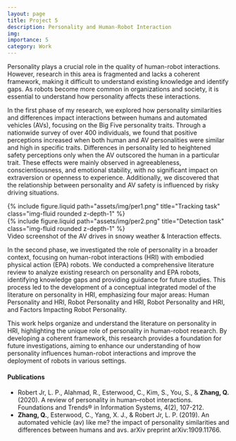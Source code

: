 ```yaml
---
layout: page
title: Project 5
description: Personality and Human-Robot Interaction
img: 
importance: 5
category: Work
---
```


Personality plays a crucial role in the quality of human-robot interactions. However, research in this area is fragmented and lacks a coherent framework, making it difficult to understand existing knowledge and identify gaps. As robots become more common in organizations and society, it is essential to understand how personality affects these interactions.

In the first phase of my research, we explored how personality similarities and differences impact interactions between humans and automated vehicles (AVs), focusing on the Big Five personality traits. Through a nationwide survey of over 400 individuals, we found that positive perceptions increased when both human and AV personalities were similar and high in specific traits. Differences in personality led to heightened safety perceptions only when the AV outscored the human in a particular trait. These effects were mainly observed in agreeableness, conscientiousness, and emotional stability, with no significant impact on extraversion or openness to experience. Additionally, we discovered that the relationship between personality and AV safety is influenced by risky driving situations.

<div class="row justify-content-sm-center">
    <div class="col-sm-6 mt-3 mt-md-0">
        {% include figure.liquid path="assets/img/per1.png" title="Tracking task" class="img-fluid rounded z-depth-1" %}
    </div>
    <div class="col-sm-6 mt-5 mt-md-0">
        {% include figure.liquid path="assets/img/per2.png" title="Detection task" class="img-fluid rounded z-depth-1" %}
    </div>
</div>
<div class="caption">
    Video screenshot of the AV drives in snowy weather & Interaction effects.
</div>

In the second phase, we investigated the role of personality in a broader context, focusing on human-robot interactions (HRI) with embodied physical action (EPA) robots. We conducted a comprehensive literature review to analyze existing research on personality and EPA robots, identifying knowledge gaps and providing guidance for future studies. This process led to the development of a conceptual integrated model of the literature on personality in HRI, emphasizing four major areas: Human Personality and HRI, Robot Personality and HRI, Robot Personality and HRI, and Factors Impacting Robot Personality.

This work helps organize and understand the literature on personality in HRI, highlighting the unique role of personality in human-robot research. By developing a coherent framework, this research provides a foundation for future investigations, aiming to enhance our understanding of how personality influences human-robot interactions and improve the deployment of robots in various settings.

#### Publications
- Robert Jr, L. P., Alahmad, R., Esterwood, C., Kim, S., You, S., & **Zhang, Q.** (2020). A review of personality in human–robot interactions. Foundations and Trends® in Information Systems, 4(2), 107-212.
- **Zhang, Q.**, Esterwood, C., Yang, X. J., & Robert Jr, L. P. (2019). An automated vehicle (av) like me? the impact of personality similarities and differences between humans and avs. arXiv preprint arXiv:1909.11766.
